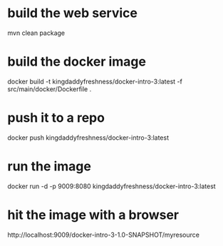 # build the web service

mvn clean package

# build the docker image

docker build -t kingdaddyfreshness/docker-intro-3:latest -f src/main/docker/Dockerfile .

# push it to a repo

docker push kingdaddyfreshness/docker-intro-3:latest

# run the image

docker run -d -p 9009:8080 kingdaddyfreshness/docker-intro-3:latest

# hit the image with a browser

http://localhost:9009/docker-intro-3-1.0-SNAPSHOT/myresource